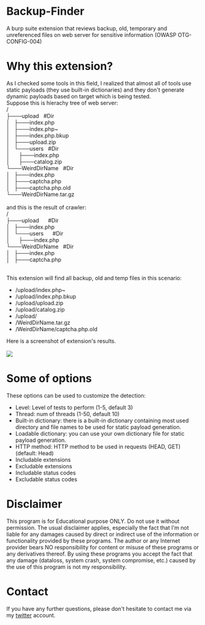 # Backup-Finder
A burp suite extension that reviews backup, old, temporary and unreferenced files on web server for sensitive information (OWASP OTG-CONFIG-004)


# Why this extension?
As I checked some tools in this field, I realized that almost all of tools use static payloads (they use built-in dictionaries) and they don't generate dynamic payloads based on target which is being tested.</br>
Suppose this is hierachy tree of web server:</br>
/</br>
├───upload&nbsp;&nbsp;&nbsp;#Dir</br>
│&nbsp;&nbsp;&nbsp;├───index.php</br>
│&nbsp;&nbsp;&nbsp;├───index.php~</br>
│&nbsp;&nbsp;&nbsp;├───index.php.bkup</br>
│&nbsp;&nbsp;&nbsp;├───upload.zip</br>
│&nbsp;&nbsp;&nbsp;└───users&nbsp;&nbsp;&nbsp;#Dir</br>
│&nbsp;&nbsp;&nbsp;&nbsp;&nbsp;&nbsp;├───index.php</br>
│&nbsp;&nbsp;&nbsp;&nbsp;&nbsp;&nbsp;├───catalog.zip</br>
└───WeirdDirName&nbsp;&nbsp;&nbsp;#Dir</br>
│&nbsp;&nbsp;&nbsp;├───index.php</br>
│&nbsp;&nbsp;&nbsp;├───captcha.php</br>
│&nbsp;&nbsp;&nbsp;├───captcha.php.old</br>
└───WeirdDirName.tar.gz</br></br>
and this is the result of crawler:</br>
/</br>
├───upload&nbsp;&nbsp;&nbsp;&nbsp;&nbsp;&nbsp;#Dir</br>
│&nbsp;&nbsp;&nbsp;├───index.php</br>
│&nbsp;&nbsp;&nbsp;└───users&nbsp;&nbsp;&nbsp;&nbsp;&nbsp;&nbsp;#Dir</br>
│&nbsp;&nbsp;&nbsp;&nbsp;&nbsp;&nbsp;├───index.php</br>
└───WeirdDirName&nbsp;&nbsp;&nbsp;#Dir</br>
│&nbsp;&nbsp;&nbsp;├───index.php</br>
│&nbsp;&nbsp;&nbsp;├───captcha.php</br></br>

This extension will find all backup, old and temp files in this scenario:</br>
* /upload/index.php~
* /upload/index.php.bkup
* /upload/upload.zip
* /upload/catalog.zip
* /upload/
* /WeirdDirName.tar.gz
* /WeirdDirName/captcha.php.old

Here is a screenshot of extension's results.</br></br>
<img src="https://cdn1.imggmi.com/uploads/2018/9/10/e86bc9fdfec3ae10d84dbad11ca21540-full.png">

# Some of options
These options can be used to customize the detection:
* Level: Level of tests to perform (1-5, default 3)
* Thread: num of threads (1-50, default 10)
* Built-in dictionary: there is a built-in dictionary containing most used directory and file names to be used for static payload generation.
* Loadable dictionary: you can use your own dictionary file for static payload generation.
* HTTP method: HTTP method to be used in requests (HEAD, GET)(default: Head)
* Includable extensions
* Excludable extensions
* Includable status codes
* Excludable status codes

# Disclaimer
This program is for Educational purpose ONLY. Do not use it without permission. The usual disclaimer applies, especially the fact that I'm not liable for any damages caused by direct or indirect use of the information or functionality provided by these programs. The author or any Internet provider bears NO responsibility for content or misuse of these programs or any derivatives thereof. By using these programs you accept the fact that any damage (dataloss, system crash, system compromise, etc.) caused by the use of this program is not my responsibility.

# Contact
If you have any further questions, please don't hesitate to contact me via my <a href="https://twitter.com/MoeinFatehi">twitter</a> account.
